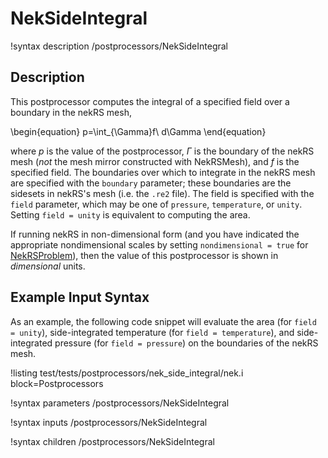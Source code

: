 # NekSideIntegral

!syntax description /postprocessors/NekSideIntegral

## Description

This postprocessor computes the integral of
a specified field over a boundary in the nekRS mesh,

\begin{equation}
p=\int_{\Gamma}f\ d\Gamma
\end{equation}

where $p$ is the value of the postprocessor,
$\Gamma$ is the boundary of the nekRS mesh (*not* the mesh mirror constructed with
NekRSMesh), and
$f$ is the specified field.
The boundaries over which to integrate in
the nekRS mesh are specified with the `boundary` parameter; these boundaries
are the sidesets in nekRS's mesh (i.e. the `.re2` file). The field is specified with the `field` parameter, which may be one of
`pressure`, `temperature`, or `unity`. Setting `field = unity` is equivalent to computing
the area.

If running nekRS in non-dimensional form (and you have indicated the
appropriate nondimensional scales by setting `nondimensional = true`
for [NekRSProblem](/problems/NekRSProblem.md)), then the value of this postprocessor
is shown in *dimensional* units.

## Example Input Syntax

As an example, the following code snippet will evaluate the area (for `field = unity`),
side-integrated temperature (for `field = temperature`), and side-integrated pressure
(for `field = pressure`)
on the boundaries of the nekRS mesh.

!listing test/tests/postprocessors/nek_side_integral/nek.i
  block=Postprocessors

!syntax parameters /postprocessors/NekSideIntegral

!syntax inputs /postprocessors/NekSideIntegral

!syntax children /postprocessors/NekSideIntegral
